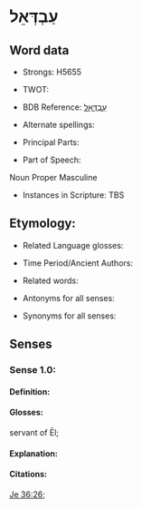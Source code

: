 # עַבְדְּאֵל

<!-- Status: S2="NeedsEdits" -->
<!-- Lexica used for edits:   -->

## Word data

* Strongs: H5655

* TWOT: 

* BDB Reference: [עַבְדְּאֵל](rc://en/bdb/dict/p.ac.aj)

* Alternate spellings:

* Principal Parts:

* Part of Speech:

Noun Proper Masculine

* Instances in Scripture: TBS

## Etymology:

* Related Language glosses:

* Time Period/Ancient Authors:

* Related words:

* Antonyms for all senses:

* Synonyms for all senses:

## Senses

### Sense 1.0:

#### Definition:

#### Glosses:

servant of Ēl; 

#### Explanation:

#### Citations:

[Je 36:26](rc://he/uhb/book/jer/36/26); 

